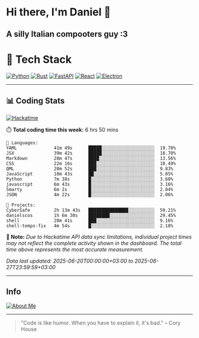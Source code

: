 # Hi there, I'm Daniel 👋

## A silly Italian compooters guy :3

# 🚀 Tech Stack

[![Python](https://img.shields.io/badge/Python-3.13%2B-blue?style=for-the-badge&logo=python&logoColor=white)](https://www.python.org/)
[![Rust](https://img.shields.io/badge/Rust-1.87%2B-black?style=for-the-badge&logo=rust&logoColor=white)](https://www.rust-lang.org/)
[![FastAPI](https://img.shields.io/badge/FastAPI-0.110.0%2B-green?style=for-the-badge&logo=fastapi&logoColor=white)](https://fastapi.tiangolo.com/)
[![React](https://img.shields.io/badge/React-19.1.0%2B-blue?style=for-the-badge&logo=react&logoColor=white)](https://react.dev/)
[![Electron](https://img.shields.io/badge/Electron-36.2.0%2B-dark?style=for-the-badge&logo=electron&logoColor=white)](https://www.electronjs.org/)

---

## 📊 Coding Stats

[![Hackatime](https://img.shields.io/badge/Hackatime-Hack%20Club-orange?style=for-the-badge&logo=wakatime&logoColor=white)](https://hackatime.hackclub.com)

⏱️ **Total coding time this week:** 6 hrs 50 mins

```text
💾 Languages:
YAML              41m 49s      █████░░░░░░░░░░░░░░░░░░░░  19.70%
JSX               39m 42s      █████░░░░░░░░░░░░░░░░░░░░  18.70%
Markdown          28m 47s      ████░░░░░░░░░░░░░░░░░░░░░  13.56%
CSS               22m 16s      ███░░░░░░░░░░░░░░░░░░░░░░  10.49%
QML               20m 52s      ███░░░░░░░░░░░░░░░░░░░░░░  9.83%
JavaScript        10m 43s      ██░░░░░░░░░░░░░░░░░░░░░░░  5.05%
Python            7m 38s       █░░░░░░░░░░░░░░░░░░░░░░░░  3.60%
javascript        6m 43s       █░░░░░░░░░░░░░░░░░░░░░░░░  3.16%
Smarty            6m 2s        █░░░░░░░░░░░░░░░░░░░░░░░░  2.84%
JSON              4m 22s       █░░░░░░░░░░░░░░░░░░░░░░░░  2.06%

💼 Projects:
CyberSafe         2h 13m 43s   ███████████████░░░░░░░░░░  59.21%
danielscos        1h 6m 30s    ████████░░░░░░░░░░░░░░░░░  29.45%
shell             20m 41s      ███░░░░░░░░░░░░░░░░░░░░░░  9.16%
shell-temps-fix   4m 54s       █░░░░░░░░░░░░░░░░░░░░░░░░  2.18%
```

**📝 Note:** *Due to Hackatime API data sync limitations, individual project times may not reflect the complete activity shown in the dashboard. The total time above represents the most accurate measurement.*

*Data last updated: 2025-06-20T00:00:00+03:00 to 2025-06-27T23:59:59+03:00*

---

## Info
[![About Me](https://img.shields.io/badge/About--Me-black?style=for-the-badge&logo=numpy&logoColor=white)](https://danielscos.github.io/about_me)

---

> "Code is like humor. When you have to explain it, it's bad." – Cory House
